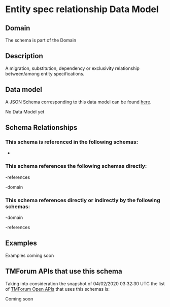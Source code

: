 # Entity spec relationship Data Model

## Domain

The  schema is part of the  Domain

## Description

A migration, substitution, dependency or exclusivity relationship between/among entity specifications.

## Data model

A JSON Schema corresponding to this data model can be found
[here](https://github.com/tmforum-rand/schemas/blob/candidates/Common/EntitySpecRelationship.schema.json).

No Data Model yet

## Schema Relationships

### This schema is referenced in the following schemas:

-

### This schema references the following schemas directly:

-references

-domain

### This schema references directly or indirectly by the following schemas:

-domain

-references



## Examples

Examples coming soon

## TMForum APIs that use this schema

Taking into consideration the snapshot of 04/02/2020 03:32:30 UTC the list of [TMForum Open APIs](https://www.tmforum.org/open-apis/) that uses this schemas is:

Coming soon